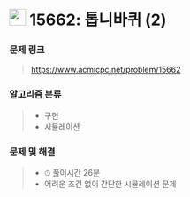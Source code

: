 # <img src="https://d2gd6pc034wcta.cloudfront.net/tier/9.svg" width="30">  15662: 톱니바퀴 (2)

### 문제 링크

> https://www.acmicpc.net/problem/15662



### 알고리즘 분류

>- 구현
>- 시뮬레이션



### 문제 및 해결

>- ⏱ 풀이시간 26분
>- 어려운 조건 없이 간단한 시뮬레이션 문제
